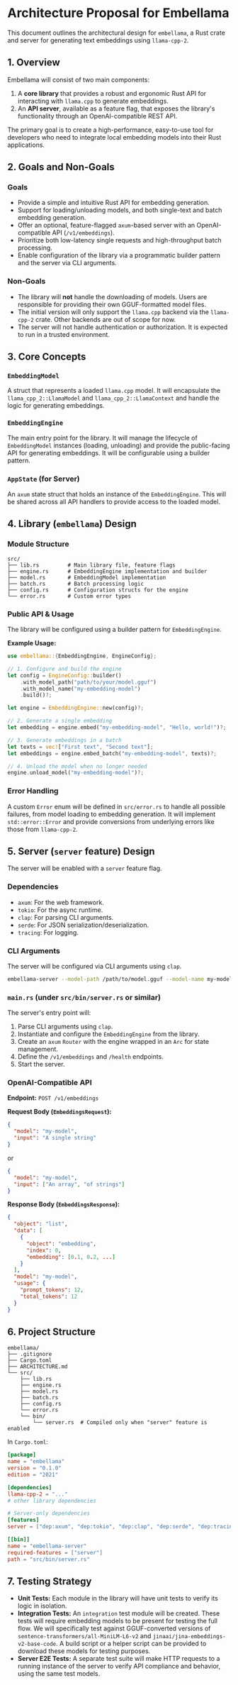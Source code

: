 # Architecture Proposal for Embellama

This document outlines the architectural design for `embellama`, a Rust crate and server for generating text embeddings using `llama-cpp-2`.

## 1. Overview

Embellama will consist of two main components:

1.  A **core library** that provides a robust and ergonomic Rust API for interacting with `llama.cpp` to generate embeddings.
2.  An **API server**, available as a feature flag, that exposes the library's functionality through an OpenAI-compatible REST API.

The primary goal is to create a high-performance, easy-to-use tool for developers who need to integrate local embedding models into their Rust applications.

## 2. Goals and Non-Goals

### Goals

*   Provide a simple and intuitive Rust API for embedding generation.
*   Support for loading/unloading models, and both single-text and batch embedding generation.
*   Offer an optional, feature-flagged `axum`-based server with an OpenAI-compatible API (`/v1/embeddings`).
*   Prioritize both low-latency single requests and high-throughput batch processing.
*   Enable configuration of the library via a programmatic builder pattern and the server via CLI arguments.

### Non-Goals

*   The library will **not** handle the downloading of models. Users are responsible for providing their own GGUF-formatted model files.
*   The initial version will only support the `llama.cpp` backend via the `llama-cpp-2` crate. Other backends are out of scope for now.
*   The server will not handle authentication or authorization. It is expected to run in a trusted environment.

## 3. Core Concepts

### `EmbeddingModel`

A struct that represents a loaded `llama.cpp` model. It will encapsulate the `llama_cpp_2::LlamaModel` and `llama_cpp_2::LlamaContext` and handle the logic for generating embeddings.

### `EmbeddingEngine`

The main entry point for the library. It will manage the lifecycle of `EmbeddingModel` instances (loading, unloading) and provide the public-facing API for generating embeddings. It will be configurable using a builder pattern.

### `AppState` (for Server)

An `axum` state struct that holds an instance of the `EmbeddingEngine`. This will be shared across all API handlers to provide access to the loaded model.

## 4. Library (`embellama`) Design

### Module Structure

```
src/
├── lib.rs         # Main library file, feature flags
├── engine.rs      # EmbeddingEngine implementation and builder
├── model.rs       # EmbeddingModel implementation
├── batch.rs       # Batch processing logic
├── config.rs      # Configuration structs for the engine
└── error.rs       # Custom error types
```

### Public API & Usage

The library will be configured using a builder pattern for `EmbeddingEngine`.

**Example Usage:**

```rust
use embellama::{EmbeddingEngine, EngineConfig};

// 1. Configure and build the engine
let config = EngineConfig::builder()
    .with_model_path("path/to/your/model.gguf")
    .with_model_name("my-embedding-model")
    .build()?;

let engine = EmbeddingEngine::new(config)?;

// 2. Generate a single embedding
let embedding = engine.embed("my-embedding-model", "Hello, world!")?;

// 3. Generate embeddings in a batch
let texts = vec!["First text", "Second text"];
let embeddings = engine.embed_batch("my-embedding-model", texts)?;

// 4. Unload the model when no longer needed
engine.unload_model("my-embedding-model")?;
```

### Error Handling

A custom `Error` enum will be defined in `src/error.rs` to handle all possible failures, from model loading to embedding generation. It will implement `std::error::Error` and provide conversions from underlying errors like those from `llama-cpp-2`.

## 5. Server (`server` feature) Design

The server will be enabled with a `server` feature flag.

### Dependencies

*   `axum`: For the web framework.
*   `tokio`: For the async runtime.
*   `clap`: For parsing CLI arguments.
*   `serde`: For JSON serialization/deserialization.
*   `tracing`: For logging.

### CLI Arguments

The server will be configured via CLI arguments using `clap`.

```bash
embellama-server --model-path /path/to/model.gguf --model-name my-model --port 8080
```

### `main.rs` (under `src/bin/server.rs` or similar)

The server's entry point will:
1.  Parse CLI arguments using `clap`.
2.  Instantiate and configure the `EmbeddingEngine` from the library.
3.  Create an `axum` `Router` with the engine wrapped in an `Arc` for state management.
4.  Define the `/v1/embeddings` and `/health` endpoints.
5.  Start the server.

### OpenAI-Compatible API

**Endpoint:** `POST /v1/embeddings`

**Request Body (`EmbeddingsRequest`):**

```json
{
  "model": "my-model",
  "input": "A single string"
}
```

or

```json
{
  "model": "my-model",
  "input": ["An array", "of strings"]
}
```

**Response Body (`EmbeddingsResponse`):**

```json
{
  "object": "list",
  "data": [
    {
      "object": "embedding",
      "index": 0,
      "embedding": [0.1, 0.2, ...]
    }
  ],
  "model": "my-model",
  "usage": {
    "prompt_tokens": 12,
    "total_tokens": 12
  }
}
```

## 6. Project Structure

```
embellama/
├── .gitignore
├── Cargo.toml
├── ARCHITECTURE.md
└── src/
    ├── lib.rs
    ├── engine.rs
    ├── model.rs
    ├── batch.rs
    ├── config.rs
    └── error.rs
    └── bin/
        └── server.rs  # Compiled only when "server" feature is enabled
```

In `Cargo.toml`:

```toml
[package]
name = "embellama"
version = "0.1.0"
edition = "2021"

[dependencies]
llama-cpp-2 = "..."
# other library dependencies

# Server-only dependencies
[features]
server = ["dep:axum", "dep:tokio", "dep:clap", "dep:serde", "dep:tracing"]

[[bin]]
name = "embellama-server"
required-features = ["server"]
path = "src/bin/server.rs"
```

## 7. Testing Strategy

*   **Unit Tests:** Each module in the library will have unit tests to verify its logic in isolation.
*   **Integration Tests:** An `integration` test module will be created. These tests will require embedding models to be present for testing the full flow. We will specifically test against GGUF-converted versions of `sentence-transformers/all-MiniLM-L6-v2` and `jinaai/jina-embeddings-v2-base-code`. A build script or a helper script can be provided to download these models for testing purposes.
*   **Server E2E Tests:** A separate test suite will make HTTP requests to a running instance of the server to verify API compliance and behavior, using the same test models.
